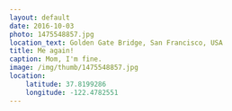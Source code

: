 ```yaml
---
layout: default
date: 2016-10-03
photo: 1475548857.jpg
location_text: Golden Gate Bridge, San Francisco, USA
title: Me again!
caption: Mom, I'm fine.
image: /img/thumb/1475548857.jpg
location:
    latitude: 37.8199286
    longitude: -122.4782551
---
```

